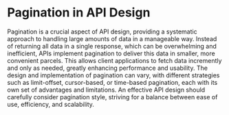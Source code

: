 # Pagination in API Design

Pagination is a crucial aspect of API design, providing a systematic approach to handling large amounts of data in a manageable way. Instead of returning all data in a single response, which can be overwhelming and inefficient, APIs implement pagination to deliver this data in smaller, more convenient parcels. This allows client applications to fetch data incremently and only as needed, greatly enhancing performance and usability. The design and implementation of pagination can vary, with different strategies such as limit-offset, cursor-based, or time-based pagination, each with its own set of advantages and limitations. An effective API design should carefully consider pagination style, striving for a balance between ease of use, efficiency, and scalability.